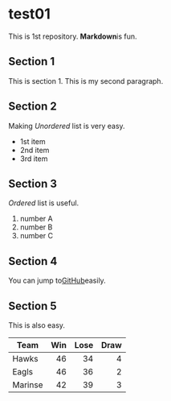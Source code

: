 # test01
 
This is 1st repository.
**Markdown**is fun.

## Section 1
This is section 1.
This is my second paragraph.

## Section 2
Making *Unordered* list is very easy.

- 1st item
- 2nd item
- 3rd item

## Section 3
*Ordered* list is  useful.

1. number A
1. number B
1. number C

## Section 4

You can jump to[GitHub](http://github.com)easily.

## Section 5

This is also easy.

|Team   |Win | Lose | Draw |
|-------|---:|-----:|-----:|
|Hawks  |  46|    34|     4|
|Eagls  |  46|    36|     2|
|Marinse|  42|    39|     3|
